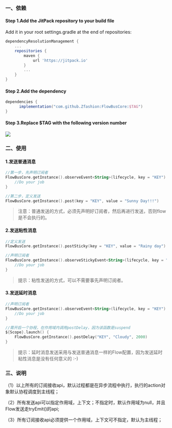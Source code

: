### 一、依赖

#### Step 1.Add the JitPack repository to your build file

Add it in your root settings.gradle at the end of repositories:

```groovy
dependencyResolutionManagement {
    ...
    repositories {
    	maven { 
    		url 'https://jitpack.io' 
    	}
    	...
    }
}
```

#### Step 2.Add the dependency

```groovy
dependencies {
	  implementation("com.github.Zfashion:FlowBusCore:$TAG")
}
```

#### Step 3.Replace $TAG with the following version number

[![](https://jitpack.io/v/Zfashion/FlowBusCore.svg)](https://jitpack.io/#Zfashion/FlowBusCore)



### 二、使用

#### 1.发送普通消息

```kotlin
//第一步，先声明订阅者
FlowBusCore.getInstance().observeEvent<String>(lifecycle, key = "KEY") {
    //Do your job 
}

//第二步，定义发送
FlowBusCore.getInstance().post(key = "KEY", value = "Sunny Day!!!")
```

> 注意：普通发送的方式，必须先声明好订阅者，然后再进行发送，否则flow是不会执行的。

#### 2.发送粘性消息

```kotlin
//定义发送
FlowBusCore.getInstance().postSticky(key = "KEY", value = "Rainy day")

//声明订阅者
FlowBusCore.getInstance().observeStickyEvent<String>(lifecycle, key = "KEY") {
    //Do your job
}
```

> 提示：粘性发送的方式，可以不需要事先声明订阅者。

#### 3.发送延时消息

```kotlin
//声明订阅者
FlowBusCore.getInstance().observeEvent<String>(lifecycle, key = "KEY") {
    //Do your job
}

//需开启一个协程，在作用域内调用postDelay，因为该函数是suspend
${Scope}.launch() {
    FlowBusCore.getInstance().postDelay("KEY", "Cloudy", 2000)
}
```

> 提示：延时消息发送采用与发送普通消息一样的Flow配置，因为发送延时粘性消息是没有任何意义的 :-)



### 三、说明

（1）以上所有的订阅接收api，默认过程都是在异步流程中执行，执行的action对象默认协程调度到主线程；

（2）所有发送api可以指定作用域，上下文；不指定时，默认作用域为null，并且Flow发送走tryEmit()的api;

（3）所有订阅接收api必须提供一个作用域，上下文可不指定，默认为主线程；
